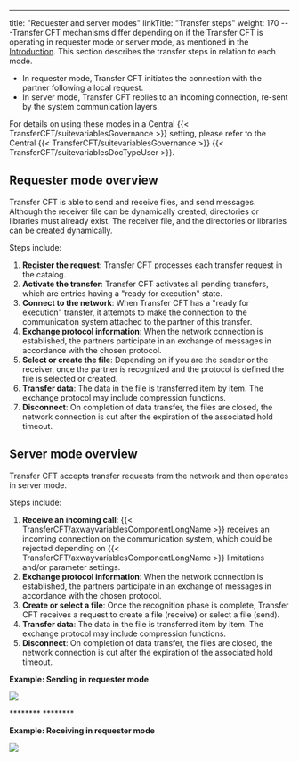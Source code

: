 ---
title: "Requester and server modes"
linkTitle: "Transfer steps"
weight: 170
---Transfer CFT mechanisms differ depending on if the Transfer CFT is operating in
requester mode or server mode, as mentioned in the [Introduction](). This section describes the transfer steps
in relation to each mode.

- In
    requester mode, Transfer CFT initiates the connection with the partner
    following a local request.
- In
    server mode, Transfer CFT replies to an incoming connection, re-sent
    by the system communication layers.

For details on using these modes in a Central {{< TransferCFT/suitevariablesGovernance  >}} setting, please refer to the Central {{< TransferCFT/suitevariablesGovernance  >}} {{< TransferCFT/suitevariablesDocTypeUser  >}}.

## Requester mode overview

Transfer CFT is able to send and receive files, and send messages. Although
the receiver file can be dynamically created, directories or libraries
must already exist. The receiver file, and the directories or libraries can be created dynamically.

Steps include:

1. **Register the request**: Transfer CFT processes each transfer request in the catalog.
1. **Activate the transfer**: Transfer CFT activates all pending
    transfers, which are entries having a "ready for execution" state.
1. **Connect to the network**: When Transfer CFT has a "ready for execution" transfer,
    it attempts to make the connection to the communication system attached
    to the partner of this transfer.
1. **Exchange protocol information**: When the network connection is established, the partners participate in an exchange
    of messages in accordance with the chosen protocol.
1. **Select or create the file**: Depending on if you are the sender or the receiver, once the partner is recognized and the protocol is defined the file is selected or created.
1. **Transfer data**: The data in the file is transferred item by item.
    The exchange protocol may include compression functions.
1. **Disconnect**: On completion of data transfer, the files are closed, the network connection
    is cut after the expiration of the associated hold timeout.

## Server mode overview

Transfer CFT accepts transfer requests from the
network and then operates in server mode.

Steps include:

1. **Receive an incoming call**: {{< TransferCFT/axwayvariablesComponentLongName >}} receives an incoming connection on the communication system, which could be rejected depending on {{< TransferCFT/axwayvariablesComponentLongName >}} limitations and/or parameter settings.
1. **Exchange protocol information**: When the network connection is established, the partners participate in an exchange
    of messages in accordance with the chosen protocol.
1. **Create or select a
    file**: Once the recognition phase is complete, Transfer CFT receives a request
    to create a file (receive) or select a file (send).
1. **Transfer data**: The data in the file is transferred item by item.
    The exchange protocol may include compression functions.
1. **Disconnect**: On completion of data transfer, the files are closed, the network connection
    is cut after the expiration of the associated hold timeout.

********Example: Sending in requester mode********

![](/Images/TransferCFT/temp_session1.png)

******** ********

********Example: Receiving in requester mode********

![](/Images/TransferCFT/temp_session3.png)
